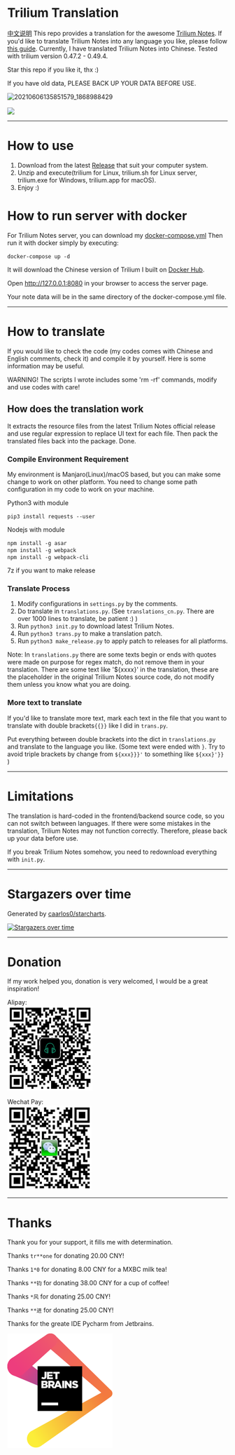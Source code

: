 # Trilium Translation
[中文说明](README_CN.md)
This repo provides a translation for the awesome [Trilium Notes](https://github.com/zadam/trilium).
If you'd like to translate Trilium Notes into any language you like, please follow [this guide](https://github.com/Nriver/trilium-translation#how-to-translate).
Currently, I have translated Trilium Notes into Chinese. Tested with trilium version 0.47.2 - 0.49.4.

Star this repo if you like it, thx :)

If you have old data, PLEASE BACK UP YOUR DATA BEFORE USE.

![20210606135851579_1868988429](https://user-images.githubusercontent.com/6752679/120914251-65009900-c6cf-11eb-9b38-dd9554657372.png)

<a href="https://count.getloli.com"><img align="center" src="https://count.getloli.com/get/@Nriver_trilium-translation"></a><br>

---
# How to use
1. Download from the latest [Release](https://github.com/Nriver/trilium-translation/releases) that suit your computer system.
2. Unzip and execute(trilium for Linux, trilium.sh for Linux server, trilium.exe for Windows, trilium.app for macOS).
3. Enjoy :)

# How to run server with docker
For Trilium Notes server, you can download my [docker-compose.yml](https://github.com/Nriver/trilium-translation/blob/main/docker-compose.yml)
Then run it with docker simply by executing:
```
docker-compose up -d
```

It will download the Chinese version of Trilium I built on [Docker Hub](https://hub.docker.com/repository/docker/nriver/trilium-cn).

Open http://127.0.0.1:8080 in your browser to access the server page.

Your note data will be in the same directory of the docker-compose.yml file.

---
# How to translate
If you would like to check the code (my codes comes with Chinese and English comments, check it) and compile it by yourself. Here is some information may be useful.

WARNING! The scripts I wrote includes some 'rm -rf' commands, modify and use codes with care!

## How does the translation work
It extracts the resource files from the latest Trilium Notes official release and use regular expression to replace UI text for each file. Then pack the translated files back into the package. Done.


### Compile Environment Requirement
My environment is Manjaro(Linux)/macOS based, but you can make some change to work on other platform. You need to change some path configuration in my code to work on your machine.

Python3 with module
```
pip3 install requests --user
```

Nodejs with module
```
npm install -g asar
npm install -g webpack
npm install -g webpack-cli
```

7z if you want to make release

### Translate Process
1. Modify configurations in `settings.py` by the comments.
2. Do translate in `translations.py`. (See `translations_cn.py`. There are over 1000 lines to translate, be patient :) )
3. Run `python3 init.py` to download latest Trilium Notes.
4. Run `python3 trans.py` to make a translation patch.
4. Run `python3 make_release.py` to apply patch to releases for all platforms.

Note: In `translations.py` there are some texts begin or ends with quotes were made on purpose for regex match, do not remove them in your translation. There are some text like '${xxxx}' in the translation, these are the placeholder in the original Trilium Notes source code, do not modify them unless you know what you are doing.

### More text to translate
If you'd like to translate more text, mark each text in the file that you want to translate with double brackets`{{}}` like I did in `trans.py`.

Put everything between double brackets into the dict in `translations.py` and translate to the language you like. (Some text were ended with `}`. Try to avoid triple brackets by change from `${xxx}}}'` to something like `${xxx}'}}` )

---
# Limitations
The translation is hard-coded in the frontend/backend source code, so you can not switch between languages.
If there were some mistakes in the translation, Trilium Notes may not function correctly. Therefore, please back up your data before use.

If you break Trilium Notes somehow, you need to redownload everything with `init.py`.

---
# Stargazers over time

Generated by [caarlos0/starcharts](https://github.com/caarlos0/starcharts).

[![Stargazers over time](https://starchart.cc/Nriver/trilium-translation.svg)](https://starchart.cc/Nriver/trilium-translation)

---
# Donation
If my work helped you, donation is very welcomed, I would be a great inspiration!

Alipay:  
![Alipay](docs/alipay.png)

Wechat Pay:  
![Wechat Pay](docs/wechat_pay.png)


---
# Thanks
Thank you for your support, it fills me with determination.

Thanks `tr**one` for donating 20.00 CNY!

Thanks `1*0` for donating 8.00 CNY for a MXBC milk tea!

Thanks `**钧` for donating 38.00 CNY for a cup of coffee!

Thanks `*风` for donating 25.00 CNY!

Thanks `**进` for donating 25.00 CNY!

Thanks for the greate IDE Pycharm from Jetbrains.

[![Jetbrains](docs/jetbrains.svg)](https://jb.gg/OpenSource)
